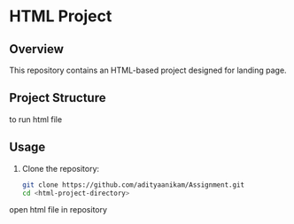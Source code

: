 # HTML Project

## Overview
This repository contains an HTML-based project designed for landing page.

## Project Structure
to run html file


## Usage
1. Clone the repository:
   ```bash
   git clone https://github.com/adityaanikam/Assignment.git
   cd <html-project-directory>

open html file in repository
